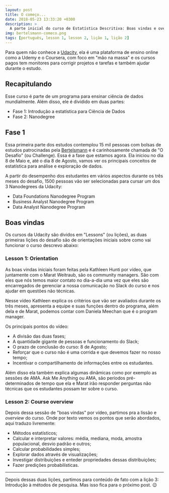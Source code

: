```yaml
---
layout: post
title: O começo...
date: 2018-05-23 13:33:20 +0300
description: >
  A parte inicial do curso de Estatística Descritiva: Boas vindas e overview do curso
img: bertelsmann-comeco.png
tags: [português, lesson 1, lesson 2, lição 1, lição 2]
---
```


Para quem não conhece a [Udacity](https://br.udacity.com/), ela é uma plataforma de ensino online como a Udemy e o Coursera, com foco em "mão na massa" e os cursos pagos tem monitores para corrigir projetos e tarefas e também ajudar durante o estudo.

## Recapitulando

Esse curso é parte de um programa para ensinar ciência de dados mundialmente. Além disso, ele é dividido em duas partes:

- Fase 1: Introdução a estatística para Ciência de Dados
- Fase 2: Nanodegree

## Fase 1

Essa primeira parte dos estudos contemplou 15 mil pessoas com bolsas de estudos patrocinadas pela [Bertelsmann](https://www.bertelsmann.com/) e é carinhosamente chamada de "O Desafio" (ou Challenge). Essa é a fase que estamos agora. Ela iniciou no dia 8 de Maio e, até o dia 8 de Agosto, vamos ver os principais conceitos de estatística para análise e exploração de dados. 

A partir do desempenho dos estudantes em vários aspectos durante os três meses do desafio, 1500 pessoas vão ser selecionadas para cursar um dos 3 Nanodegrees da Udacity:

- Data Foundations Nanodegree Program
- Business Analyst Nanodegree Program
- Data Analyst Nanodegree Program

## Boas vindas

Os cursos da Udacity são dividos em "Lessons" (ou lições), as duas primeiras lições do desafio são de orientações iniciais sobre como vai funcionar o curso descrevo abaixo:

### Lesson 1: Orientation

As boas vindas iniciais foram feitas pela Kathleen Hunti por vídeo, que juntamente com o Marat Weitraub, são os community managers. São com eles que nós temos maior contato no dia-a-dia uma vez que eles são encarregados de gerenciar a nossa comunicação no Slack do curso e nos ajudar em questões não técnicas.

Nesse vídeo Kathleen explica os critérios que vão ser avaliados durante os três meses, apresenta a equipe e suas funções dentro do programa, além dela e de Marat, podemos contar com Daniela Meechan que é o program manager.

Os principais pontos do vídeo:

- A divisão das duas fases;
- A quantidade gigante de pessoas e funcionamento do Slack;
- O prazo de conclusão do curso: 8 de Agosto;
- Reforçar que o curso não é uma corrida e que devemos fazer no nosso tempo;
- Incentivar o compartilhamento de informações entre os estudantes.

Além disso ela também explica algumas dinâmicas como por exemplo as sessões de AMA. Ask Me Anything ou AMA, são períodos pré-determinados de tempo que ela e Marat irão responder perguntas não técnicas que os estudantes possam ter sobre o curso.

### Lesson 2: Course overview

Depois dessa sessão de "boas vindas" por vídeo, partimos pra a lissão e _overview_ do curso. Onde por texto vemos os pontos que serão abordados, aqui traduzo livremente:

- Métodos estatísticos;
- Calcular e interpretar valores: média, mediana, moda, amostra populacional, desvio padrão e outros;
- Calcular probabilidades simples;
- Explorar dados através de visualizações;
- Investigar distribuições e enteder propriedades dessas distribuições;
- Fazer predições probabilísticas.

---

Depois dessas duas lições, partimos para conteúdo de fato com a lição 3: Introdução à métodos de pesquisa. Mas isso fica para o próximo post. 😉
